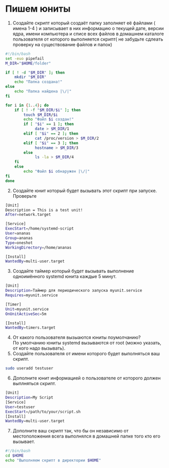 # Пишем юниты

1. Создайте скрипт который создаёт папку заполняет её файлами ( имена 1-4 ) и записывает в них информацию
о текущей дате, версии ядра, имени компьютера и списе всех файлов в домашнем каталоге пользователя от которого выполняется скрипт( не забудьте сдлеать проверку на существование файлов и папок)<br />
```sh
#!/bin/bash
set -euo pipefail
M_DIR="$HOME/folder"

if [ ! -d "$M_DIR" ]; then
    mkdir "$M_DIR"
    echo "Папка создана!"
else
    echo "Папка найдена |\/|"
fi

for i in {1..4}; do
    if [ ! -f "$M_DIR/$i" ]; then
        touch $M_DIR/$i
        echo "Файл $i создан!"
        if [ "$i" == 1 ]; then
             date > $M_DIR/1
        elif [ "$i" == 2 ]; then
             cat /proc/version > $M_DIR/2
        elif [ "$i" == 3 ]; then
             hostname > $M_DIR/3
        else
             ls -la > $M_DIR/4
    fi
    else
        echo "Файл $i обнаружен |\/|"
fi
done 
```
2. Создайте юнит который будет вызывать этот скрипт при запуске. Проверьте<br />
```sh
[Unit]
Description = This is a test unit!
After=network.target

[Service]
ExecStart=/home/systemd-script
User=ananas
Group=ananas
Type=oneshot
WorkingDirectory=/home/ananas

[Install]
WantedBy=multi-user.target
```
3. Создайте таймер который будет вызывать выполнение одноимённого systemd юнита каждые 5 минут.<br />
```sh
[Unit]
Description=Таймер для периодического запуска myunit.service
Requires=myunit.service

[Timer]
Unit=myunit.service
OnUnitActiveSec=5m

[Install]
WantedBy=timers.target
```
4. От какого пользователя вызыаются юниты поумолчанию?<br />
По умолчанию юниты systemd вызываются от root (можно указать, от кого надо вызывать).<br />
5. Создайте пользователя от имени которого будет выполняться ваш скрипт.<br />
```sh
sudo useradd testuser
```
6. Дополните юнит информацией о пользователе от которого должен выплняться скрипт.<br />
```sh
[Unit]
Description=My Script
[Service]
User=testuser
ExecStart=/path/to/your/script.sh
[Install]
WantedBy=multi-user.target
```
7. Дополните ваш скрипт так, что бы он независимо от местоположения всега выполнялся в домашней папке того кто его вызывает.<br />
```sh
#!/bin/bash
cd $HOME
echo "Выполняем скрипт в директории $HOME"
```
